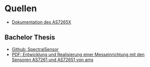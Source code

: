 # Quellen


- [Dokumentation des AS7265X](https://ams.com/documents/20143/36005/AS7265x_DS000612_1-00.pdf/08051c8a-a7f6-6231-7993-2d3fe0bf38b8)

## Bachelor Thesis

- [Github: SpectralSensor](https://github.com/LennardBoediger/SpectralSensor)
- [PDF: Entwicklung und Realisierung einer Messeinrichtung mit den Sensoren AS7261 und AS72651 von ams](https://github.com/LennardBoediger/SpectralSensor/blob/master/Latex/Bachloarbeit.pdf)
